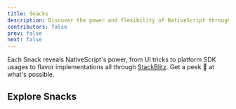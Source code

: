 ```yaml
---
title: Snacks
description: Discover the power and flexibility of NativeScript through our curated selection of 'Snacks' - bite-sized projects designed to inspire and educate.
contributors: false
prev: false
next: false
---
```


Each Snack reveals NativeScript's power, from UI tricks to platform SDK usages to flavor implementations all through [StackBlitz](https://stackblitz.com/). Get a peek 👀 at what's possible.

## Explore Snacks

<script lang="ts" setup>
  const snacks = [
  {
    id: 1,
    title: "Spaceman using just TypeScript",
    href: "https://stackblitz.com/edit/nativescript-spaceman-transition-example?file=app%2Fspace-view.xml",
    description: "Shared Element Transitions using TypeScript.",
    categories: [
      {
        title: "Shared Elements",
        href: "https://docs.nativescript.org/guide/shared-element-transitions",
      },
      {
        title: "TypeScript",
        href: "https://docs.nativescript.org/tutorials/build-a-master-detail-app-with-plain-typescript",
      },
    ],
    videoUrl: "https://youtube.com/embed/hHqlEbU8o2o?si=7SgSCaNuqtRB9-ej",
    videoTitle: "Spaceman using just TypeScript",
  },
  {
    id: 2,
    title: "Spaceman using just Vue 3",
    href: "https://stackblitz.com/edit/nativescript-vue3-spaceman-transition-example?file=app%2Fcomponents%2FSpaceView.vue",
    description: "Shared Element Transitions using Vue 3.",
    categories: [
      {
        title: "Shared Elements",
        href: "https://docs.nativescript.org/guide/shared-element-transitions",
      },
      {
        title: "Vue",
        href: "https://nativescript-vue.org",
      },
    ],
    videoUrl: "https://youtube.com/embed/hHqlEbU8o2o?si=7SgSCaNuqtRB9-ej",
    videoTitle: "Spaceman using just Vue 3",
  },
  {
    id: 3,
    title: "Music Player UI",
    href: "https://stackblitz.com/edit/nativescript-music-player-transition-example?file=app%2Fmain-view.xml",
    description: "Music Player UI with Shared Element Transitions.",
    categories: [
      {
        title: "Shared Elements",
        href: "https://docs.nativescript.org/guide/shared-element-transitions",
      },
      {
        title: "TypeScript",
        href: "https://docs.nativescript.org/tutorials/build-a-master-detail-app-with-plain-typescript",
      },
    ],
    videoUrl: "https://youtube.com/embed/KatL9m7E2XI?feature=share",
    videoTitle: "Music Player UI",
  },
  {
    id: 4,
    title: "Reflective UI",
    href: "https://stackblitz.com/edit/nativescript-reflective-ui?file=src%2Fapp%2Fitem%2Fitems.component.ts",
    description:
      "Using iOS AVCaptureSession to create live reflective UI mask. Try with your phone in Dark Mode, it's neat!",
    categories: [
      {
        title: "iOS AVCaptureSession",
        href: "https://developer.apple.com/documentation/avfoundation/avcapturesession?language=objc",
      },
    ],
    videoUrl: "https://youtube.com/embed/rbF6mYfwnck",
    videoTitle: "NativeScript Reflective UI",
  },
  {
    id: 5,
    title: "Day Night Switch",
    hrefs: [
      {
        title: "Angular",
        href: "https://stackblitz.com/edit/nativescript-daynightswitch-angular?file=src%2Fapp%2Fexample.component.html",
      },
      {
        title: "React",
        href: "https://stackblitz.com/edit/nativescript-daynightswitch-react?file=src%2Fcomponents%2FHome.tsx",
      },
      {
        title: "Solid",
        href: "https://stackblitz.com/edit/nativescript-daynightswitch-solid?file=src%2Fcomponents%2Fhome.tsx",
      },
      {
        title: "Svelte",
        href: "https://stackblitz.com/edit/nativescript-daynightswitch-svelte?file=src%2Fcomponents%2FHome.svelte",
      },
      {
        title: "Vue",
        href: "https://stackblitz.com/edit/nativescript-daynightswitch-vue?file=src%2Fcomponents%2FHome.vue",
      },
    ],
    description: "Custom NativeScript Day/Night Switch.",
    categories: [
      {
        title: "Angular",
        href: "https://angular.dev",
      },
      {
        title: "React",
        href: "https://react.dev",
      },
      {
        title: "Solid",
        href: "https://www.solidjs.com",
      },
      {
        title: "Svelte",
        href: "https://svelte.dev",
      },
      {
        title: "Vue",
        href: "https://vuejs.org",
      },
    ],
    videoUrl: "https://youtube.com/embed/8kb7ObVOJIg?feature=share",
    videoTitle: "Day Night Switch",
  },
  {
    id: 6,
    title: "Tetris Game with Vue 3",
    href: "https://stackblitz.com/edit/ns-tetris?file=src%2Fcomponents%2FHome.vue",
    description: "Tetris Game with Vue 3.",
    categories: [
      {
        title: "Vue",
        href: "https://nativescript-vue.org",
      },
    ],
    videoUrl: "https://youtube.com/embed/To_bycK6BGY",
    videoTitle: "A Tetris Game built with Vue 3",
  },
  {
    id: 7,
    title: "iOS Recognize Text from an Image",
    href: "https://stackblitz.com/edit/nativescript-text-from-image?file=src%2Fapp%2Fhome%2Fhome.component.ts",
    description: "Recognizing text from an Image on iOS.",
    categories: [
      {
        title: "Angular",
        href: "https://docs.nativescript.org/tutorials/build-a-master-detail-app-with-angular",
      },
      {
        title: "iOS Vision Framework",
        href: "https://developer.apple.com/documentation/vision?language=objc",
      },
    ],
    videoUrl: "https://youtube.com/embed/cCqqXezvfWs",
    videoTitle: "iOS Recognize Text from an Image",
  },
  {
    id: 8,
    title: "iOS PDFKit",
    href: "https://stackblitz.com/edit/nativescript-pdfview-via-ios-pdfkit?file=src%2Fapp%2Fnative-pdfview%2Fnative-pdfview.ts",
    description: "Generating and previewing PDFs using iOS PDFKit.",
    categories: [
      {
        title: "Angular",
        href: "https://docs.nativescript.org/tutorials/build-a-master-detail-app-with-angular",
      },
      {
        title: "iOS PDFKit",
        href: "https://developer.apple.com/documentation/pdfkit?language=objc",
      },
    ],
    videoUrl: "https://youtube.com/embed/ucmAXFaFbY0",
    videoTitle: "iOS PDFKit",
  },
  {
    id: 9,
    title: "PDF w/ WKWebView & AndroidPdfViewer",
    href: "https://stackblitz.com/edit/nativescript-pdfviewer?file=src%2Fapp%2Fnative-pdfview%2Findex.ios.ts",
    description: "Rendering PDF with WKWebView on iOS.",
    categories: [
      {
        title: "Angular",
        href: "https://docs.nativescript.org/tutorials/build-a-master-detail-app-with-angular",
      },
      {
        title: "iOS WKWebView",
        href: "https://developer.apple.com/documentation/webkit/wkwebview",
      },
      {
        title: "Gradle AndroidPdfViewer",
        href: "https://github.com/barteksc/AndroidPdfViewer",
      },
    ],
  },
  {
    id: 10,
    title: "Autogrow Textfield",
    href: "https://stackblitz.com/edit/nativescript-ng-textview-autogrow-vs-textfield?file=src%2Fapp%2Fitem%2Fitems.component.html",
    description: "Autogrowing Textfield as you type.",
    categories: [
      {
        title: "Angular",
        href: "https://docs.nativescript.org/tutorials/build-a-master-detail-app-with-angular",
      },
      {
        title: "TextView",
        href: "https://docs.nativescript.org/ui/text-view",
      },
    ],
  },
  {
    id: 11,
    title: "Text to Speech",
    href: "https://stackblitz.com/edit/nativescript-text-to-speech?file=src%2Fapp%2Fspeech%2Findex.ios.ts",
    description: "Simple Text to Speech.",
    categories: [
      {
        title: "Android TextToSpeech",
        href: "https://developer.android.com/reference/android/speech/tts/TextToSpeech",
      },
      {
        title: "iOS AVSpeechUtterance",
        href: "https://developer.apple.com/documentation/avfaudio/avspeechutterance?language=objc",
      },
    ],
  },
  {
    id: 12,
    title: "Battery Level Check",
    href: "https://stackblitz.com/edit/nativescript-battery-level-check?file=app%2Fbattery%2Findex.ios.ts",
    description: "Getting the current battery level.",
    categories: [
      {
        title: "Android Battery Monitoring",
        href: "https://developer.android.com/training/monitoring-device-state/battery-monitoring",
      },
      {
        title: "iOS UIDevice",
        href: "https://developer.apple.com/documentation/uikit/uidevice?language=objc",
      },
    ],
  },
  {
    id: 13,
    title: "Toggle Device Light",
    href: "https://stackblitz.com/edit/nativescript-torch?file=src%2Fapp%2Ftorch%2Findex.ios.ts",
    description: "Toggling the Device Light on and off.",
    categories: [
      {
        title: "Android CameraManager",
        href: "https://developer.android.com/reference/android/hardware/camera2/CameraManager",
      },
      {
        title: "iOS AVCaptureDevice",
        href: "https://developer.apple.com/documentation/avfoundation/avcapturedevice?language=objc",
      },
    ],
  },
  {
    id: 14,
    title: "Using local image assets",
    href: "https://stackblitz.com/edit/nativescript-local-image-asset?file=package.json,src%2Fapp%2Fitem%2Fitems.component.html",
    description: "Using local image assets.",
    categories: [
      {
        title: "Image",
        href: "https://docs.nativescript.org/ui/image",
      },
    ],
  },
  {
    id: 15,
    title: "Checkbox",
    href: "https://stackblitz.com/edit/nativescript-checkbox-example?file=src%2Fapp%2Fitem%2Fitems.component.html",
    description: "Using checkbox components.",
    categories: [
      {
        title: "CheckBox",
        href: "https://github.com/nstudio/nativescript-plugins/blob/main/packages/nativescript-checkbox/README.md",
      },
    ],
  },
  {
    id: 16,
    title: "Dropdown Menus",
    href: "https://stackblitz.com/edit/nativescript-dropdown-menus?file=src%2Fapp%2Fmenu-button%2Findex.ios.ts",
    description: "Using dropdown menus.",
    categories: [
      {
        title: "iOS UIMenu",
        href: "https://developer.apple.com/documentation/uikit/uimenu",
      },
      {
        title: "Android PopupMenu",
        href: "https://developer.android.com/reference/android/widget/PopupMenu",
      },
    ],
    videoUrl: "https://youtube.com/embed/0zE5OjiJTk8",
    videoTitle: "Using dropdown menus with NativeScript",
  },
  {
    id: 17,
    title: "Large Title Display on iOS",
    href: "https://stackblitz.com/edit/nativescript-ios-large-titles-angular?file=src%2Fapp%2Fitem%2Fitems.component.ts",
    description:
      "How to enable large title displays for iOS navigation with NativeScript using prefersLargeTitles property of UINavigationBar, accessible from every Frame.",
    categories: [
      {
        title: "iOS prefersLargeTitles",
        href: "https://developer.apple.com/documentation/uikit/uinavigationbar/2908999-preferslargetitles?language=objc",
      },
    ],
    videoUrl: "https://youtube.com/embed/bwgVIZSpZ00",
    videoTitle: "Enable large title displays for iOS Navigation",
  },
  {
    id: 18,
    title: "Hardware device volume",
    href: "https://stackblitz.com/edit/nativescript-device-volume?file=src%2Futils%2Fvolume.ts",
    description:
      "How to get the current device volume using NativeScript on iOS and Android.",
    categories: [
      {
        title: "iOS outputVolume",
        href: "https://developer.apple.com/documentation/avfaudio/avaudiosession/1616533-outputvolume?language=objc",
      },
      {
        title: "Android getStreamVolume",
        href: "https://developer.android.com/reference/android/media/AudioManager#getStreamVolume(int)",
      },
      {
        title: "Vue",
        href: "https://nativescript-vue.org",
      },
    ],
    videoUrl: "https://youtube.com/embed/1DR_9AZrMe4",
    videoTitle: "Adjusting hardware device volume with NativeScript",
  },
  {
    id: 19,
    title: "Top Bar Height",
    href: "https://stackblitz.com/edit/nativescript-topbar-height?file=src%2Fapp%2Futils%2Fdevice.ts",
    description:
      "How to check the top bar height with NativeScript on iOS and Android.",
    categories: [
      {
        title: "iOS statusBarManager",
        href: "https://developer.apple.com/documentation/uikit/uiwindowscene/3213943-statusbarmanager?language=objc",
      },
      {
        title: "iOS UINavigationBar",
        href: "https://developer.apple.com/documentation/uikit/uinavigationbar?language=objc",
      },
      {
        title: "Android Resources",
        href: "https://developer.android.com/guide/topics/resources/providing-resources",
      },
      {
        title: "Android bar height id",
        href: "https://android.googlesource.com/platform/frameworks/base/+/master/core/res/res/values/dimens_material.xml#39",
      },
    ],
    videoUrl: "https://youtube.com/embed/bXSyBTGJIlc",
    videoTitle: "Top Bar Height with NativeScript",
  },
  {
    id: 20,
    title: "iOS Spotlight Search",
    href: "https://stackblitz.com/edit/nativescript-ios-spotlight-search?file=src%2Fapp%2Fitem%2Fitem.service.ts",
    description:
      "How to allow app content to be searchable using iOS Core Spotlight.",
    categories: [
      {
        title: "iOS Core Spotlight",
        href: "https://developer.apple.com/documentation/corespotlight",
      },
    ],
    videoUrl: "https://youtube.com/embed/uzzMskFL5g8",
    videoTitle: "Use iOS Spotlight Search with NativeScript",
  },
  {
    id: 21,
    title: "Improve UX with NativeScript TouchManager",
    href: "https://stackblitz.com/edit/nativescript-touchmanager?file=src%2Fapp%2Futils.ts",
    description: "Instantly improve UX with NativeScript's TouchManager.",
    categories: [
      {
        title: "TouchManager",
        href: "https://docs.nativescript.org/guide/animations#touchmanager-8-2",
      },
    ],
    videoUrl: "https://youtube.com/embed/vAyGyuNFCbk",
    videoTitle: "Instantly improve UX with NativeScript's TouchManager",
  },
  {
    id: 22,
    title: "Tab Navigation with iOS and Android",
    href: "https://stackblitz.com/edit/nativescript-tab-nav-ng?file=src%2Fapp%2Ffeatures%2Fhome%2Fcomponents%2Fhome.component.html",
    description:
      "Example of how to configure tab navigation with lots of options.",
    categories: [
      {
        title: "Angular",
        href: "https://angular.dev",
      },
    ],
    videoUrl: "https://youtube.com/embed/-FPEdFE1XeM",
    videoTitle:
      "Example of how to configure tab navigation with lots of options.",
  },
  {
    id: 23,
    title: "Screen Snapshot",
    href: "https://stackblitz.com/edit/nativescript-screen-snapshot?file=src%2Fhome.component.html",
    description:
      "Example of how to take a snapshot of any view on screen.",
    categories: [
      {
        title: "iOS CALayer render",
        href: "https://developer.apple.com/documentation/quartzcore/calayer/render(in:)",
      },
      {
        title: "Android createBitmap",
        href: "https://developer.android.com/reference/android/graphics/Bitmap#createBitmap(android.graphics.Bitmap,%20int,%20int,%20int,%20int)",
      },
    ],
    videoUrl: "https://youtube.com/embed/ORp4y2tbJUA",
    videoTitle:
      "Screen Snapshot",
  },
  {
    id: 24,
    title: "Solid NativeScript Vibes",
    href: "https://stackblitz.com/edit/nativescript-solid-vibes?file=src%2Fcomponents%2Fhome.tsx",
    description:
      "Example of using audio player with metering.",
    categories: [
      {
        title: "iOS AVAudioPlayer",
        href: "https://developer.apple.com/documentation/avfaudio/avaudioplayer/averagepower(forchannel:)?language=objc",
      },
      {
        title: "Android Visualizer",
        href: "https://developer.android.com/reference/android/media/audiofx/Visualizer",
      },
      {
        title: "Solid",
        href: "https://www.solidjs.com/",
      },
    ],
    videoUrl: "https://youtube.com/embed/FLxZ_T5yN_A",
    videoTitle:
      "Solid NativeScript Vibes",
  },
];

</script>

<SnackList :snacks="snacks" />
